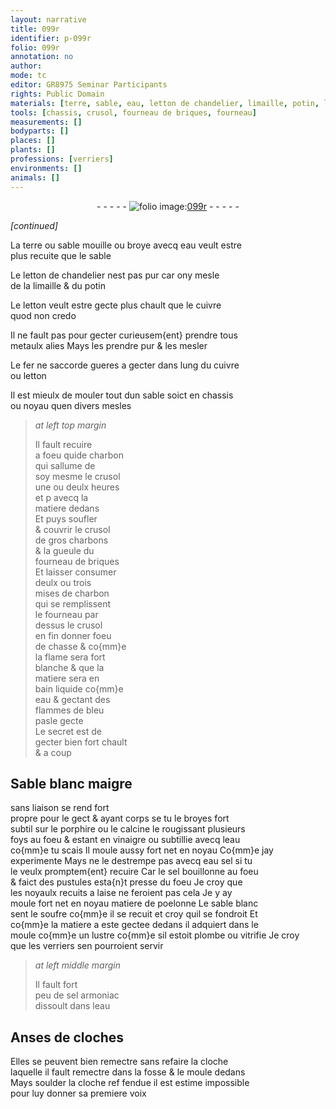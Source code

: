 ```yaml
---
layout: narrative
title: 099r
identifier: p-099r
folio: 099r
annotation: no
author:
mode: tc
editor: GR8975 Seminar Participants
rights: Public Domain
materials: [terre, sable, eau, letton de chandelier, limaille, potin, letton, cuivre, metaulx alies, fer, charbon, charbons, Sable blanc, porphire, calcine, vinaigre, eau sel, sel, sable blanc, sel armoniac]
tools: [chassis, crusol, fourneau de briques, fourneau]
measurements: []
bodyparts: []
places: []
plants: []
professions: [verriers]
environments: []
animals: []
---
```


<div class="folio" align="center">- - - - - <a href="http://gallica.bnf.fr/ark:/12148/btv1b10500001g/f203.image" target="_blank"><img src="https://cu-mkp.github.io/2017-workshop-edition/assets/photo-icon.png" alt="folio image: " style="display:inline-block; margin-bottom:-3px;"/>099r</a> - - - - - </div>  
 
*[continued]*
  
La <span class="m">terre</span> ou <span class="m">sable</span> mouille ou broye avecq <span class="m">eau</span> veult estre<br/> plus recuite que le <span class="m">sable</span>
 
Le <span class="m">letton de chandelier</span> nest pas pur car ony mesle<br/> de la <span class="m">limaille</span> & du <span class="m">potin</span>
 
Le <span class="m">letton</span> veult estre gecte plus chault que le <span class="m">cuivre</span><br/> quod non credo
 
Il ne fault pas pour gecter curieusem{ent} prendre tous<br/> <span class="m">metaulx alies</span> Mays les prendre pur & les mesler
 
Le <span class="m">fer</span> ne saccorde gueres a gecter dans lung du <span class="m">cuivre</span><br/> ou <span class="m">letton</span>
 
 Il est mieulx de mouler tout dun <span class="m">sable</span> soict en <span class="tl">chassis</span><br/> ou noyau quen divers mesles
 
> *at left top margin*
> 
> 
>   Il fault recuire<br/> a foeu <span class="add"><span class="del">qui</span>de</span> <span class="m">charbon</span><br/> qui sallume de<br/> soy mesme le <span class="tl">crusol</span><br/> une ou deulx heures<br/> <span class="del">et p</span> avecq la<br/> matiere dedans<br/> Et puys soufler<br/> & couvrir le <span class="tl">crusol</span><br/> de gros <span class="m">charbons</span><br/> & la gueule du<br/> <span class="tl">fourneau de briques</span><br/> Et laisser consumer<br/> deulx ou trois<br/> mises de <span class="m">charbon</span><br/> qui <span class="del">se</span> remplissent<br/> le <span class="tl">fourneau</span> par<br/> dessus le <span class="tl">crusol</span><br/> en fin donner foeu<br/> de chasse & co{mm}e<br/> la flame sera fort<br/> blanche & que la<br/> matiere sera en<br/> bain liquide co{mm}e<br/> <span class="m">eau</span> & gectant des<br/> flammes de bleu<br/> pasle gecte<br/> Le secret est de<br/> gecter bien <span class="add">fort</span> chault<br/> & a coup
 
 
  

##  <span class="m">Sable blanc</span> maigre

 
sans liaison se rend fort<br/> propre pour le gect & ayant corps se tu le broyes fort<br/> subtil sur le <span class="m">porphire</span> ou le <span class="m">calcine</span> le rougissant plusieurs<br/> foys au foeu & estant en <span class="m">vinaigre</span> ou subtillie avecq l<span class="m">eau</span><br/> co{mm}e tu scais Il moule aussy fort net en noyau Co{mm}e jay<br/> experimente Mays ne le destrempe pas avecq <span class="m">eau sel</span> si tu<br/> le veulx promptem{ent} recuire Car le <span class="m">sel</span> bouillonne au foeu<br/> & faict des pustules esta{n}t presse du foeu Je croy que<br/> les noyaulx recuits a laise ne feroient pas cela Je y ay<br/> moule fort net en noyau matiere de poelonne Le <span class="m">sable blanc</span><br/> sent le soufre co{mm}e il se recuit et croy quil se fondroit Et<br/> co{mm}e la matiere a este gectee dedans il adquiert dans le<br/> moule <span class="del">co{mm}e</span> un lustre co{mm}e sil estoit plombe ou vitrifie Je croy<br/> que les <span class="pro">verriers</span> sen pourroient servir
 
> *at left middle margin*
> 
> 
>   Il fault fort<br/> peu de <span class="m">sel armoniac</span><br/> dissoult dans l<span class="m">eau</span>
 
 
  

## Anses de cloches

 
Elles se peuvent bien remectre sans refaire la cloche<br/> laquelle il fault remectre dans la fosse & le moule dedans<br/> Mays soulder la cloche <span class="del">ref</span> fendue il est estime impossible<br/> pour luy donner sa premiere voix
 

